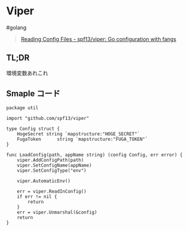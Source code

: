# Viper
#golang 

> [Reading Config Files - spf13/viper: Go configuration with fangs](https://github.com/spf13/viper#reading-config-files)

## TL;DR

環境変数あれこれ

## Smaple コード

```go=
package util

import "github.com/spf13/viper"

type Config struct {
	HogeSecret string `mapstructure:"HOGE_SECRET"`
	FugaToken      string `mapstructure:"FUGA_TOKEN"`
}

func LoadConfig(path, appName string) (config Config, err error) {
	viper.AddConfigPath(path)
	viper.SetConfigName(appName)
	viper.SetConfigType("env")

	viper.AutomaticEnv()

	err = viper.ReadInConfig()
	if err != nil {
		return
	}
	err = viper.Unmarshal(&config)
	return
}
```
